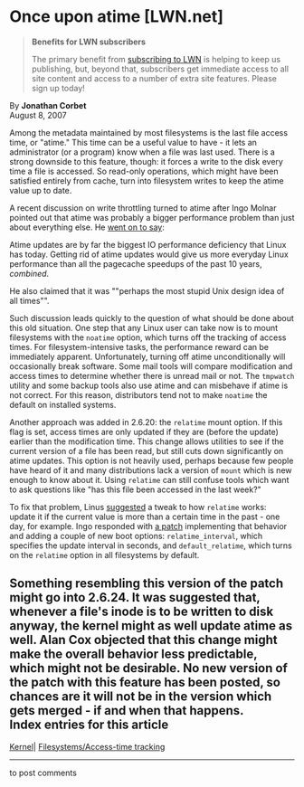 # Once upon atime [LWN.net]

> **Benefits for LWN subscribers**
> 
> The primary benefit from [subscribing to LWN](/Promo/nst-nag5/subscribe) is helping to keep us publishing, but, beyond that, subscribers get immediate access to all site content and access to a number of extra site features. Please sign up today! 

By **Jonathan Corbet**  
August 8, 2007 

Among the metadata maintained by most filesystems is the last file access time, or "atime." This time can be a useful value to have - it lets an administrator (or a program) know when a file was last used. There is a strong downside to this feature, though: it forces a write to the disk every time a file is accessed. So read-only operations, which might have been satisfied entirely from cache, turn into filesystem writes to keep the atime value up to date. 

A recent discussion on write throttling turned to atime after Ingo Molnar pointed out that atime was probably a bigger performance problem than just about everything else. He [went on to say](/Articles/244830/): 

Atime updates are by far the biggest IO performance deficiency that Linux has today. Getting rid of atime updates would give us more everyday Linux performance than all the pagecache speedups of the past 10 years, _combined_. 

He also claimed that it was ""perhaps the most stupid Unix design idea of all times"". 

Such discussion leads quickly to the question of what should be done about this old situation. One step that any Linux user can take now is to mount filesystems with the `noatime` option, which turns off the tracking of access times. For filesystem-intensive tasks, the performance reward can be immediately apparent. Unfortunately, turning off atime unconditionally will occasionally break software. Some mail tools will compare modification and access times to determine whether there is unread mail or not. The `tmpwatch` utility and some backup tools also use atime and can misbehave if atime is not correct. For this reason, distributors tend not to make `noatime` the default on installed systems. 

Another approach was added in 2.6.20: the `relatime` mount option. If this flag is set, access times are only updated if they are (before the update) earlier than the modification time. This change allows utilities to see if the current version of a file has been read, but still cuts down significantly on atime updates. This option is not heavily used, perhaps because few people have heard of it and many distributions lack a version of `mount` which is new enough to know about it. Using `relatime` can still confuse tools which want to ask questions like "has this file been accessed in the last week?" 

To fix that problem, Linus [suggested](/Articles/244831/) a tweak to how `relatime` works: update it if the current value is more than a certain time in the past - one day, for example. Ingo responded with [a patch](http://lwn.net/Articles/244384/) implementing that behavior and adding a couple of new boot options: `relatime_interval`, which specifies the update interval in seconds, and `default_relatime`, which turns on the `relatime` option in all filesystems by default. 

Something resembling this version of the patch might go into 2.6.24. It was suggested that, whenever a file's inode is to be written to disk anyway, the kernel might as well update atime as well. Alan Cox objected that this change might make the overall behavior less predictable, which might not be desirable. No new version of the patch with this feature has been posted, so chances are it will not be in the version which gets merged \- if and when that happens.  
Index entries for this article  
---  
[Kernel](/Kernel/Index)| [Filesystems/Access-time tracking](/Kernel/Index#Filesystems-Access-time_tracking)  
  


* * *

to post comments 

